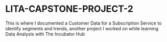 # LITA-CAPSTONE-PROJECT-2
This is where I documented a Customer Data for a Subscription Service to identify segments and trends, another project I worked on while learning Data Analysis with The Incubator Hub
